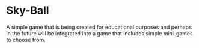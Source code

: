 # Sky-Ball
A simple game that is being created for educational purposes and perhaps in the future will be integrated into a game that includes simple mini-games to choose from.
